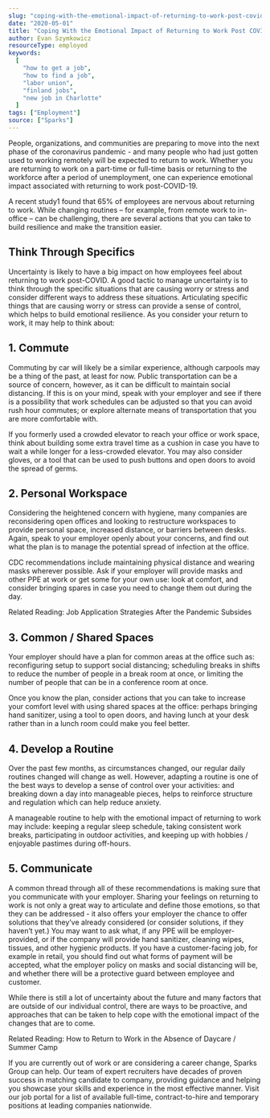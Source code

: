 ```yaml
---
slug: "coping-with-the-emotional-impact-of-returning-to-work-post-covid-19"
date: "2020-05-01"
title: "Coping With the Emotional Impact of Returning to Work Post COVID-19"
author: Evan Szymkowicz
resourceType: employed
keywords:
  [
    "how to get a job",
    "how to find a job",
    "labor union",
    "finland jobs",
    "new job in Charlotte"
  ]
tags: ["Employment"]
source: ["Sparks"]
---
```


People, organizations, and communities are preparing to move into the next phase of the coronavirus pandemic - and many people who had just gotten used to working remotely will be expected to return to work. Whether you are returning to work on a part-time or full-time basis or returning to the workforce after a period of unemployment, one can experience emotional impact associated with returning to work post-COVID-19.

A recent study1 found that 65% of employees are nervous about returning to work. While changing routines – for example, from remote work to in-office – can be challenging, there are several actions that you can take to build resilience and make the transition easier.

## Think Through Specifics

Uncertainty is likely to have a big impact on how employees feel about returning to work post-COVID. A good tactic to manage uncertainty is to think through the specific situations that are causing worry or stress and consider different ways to address these situations. Articulating specific things that are causing worry or stress can provide a sense of control, which helps to build emotional resilience. As you consider your return to work, it may help to think about:

## 1. Commute
Commuting by car will likely be a similar experience, although carpools may be a thing of the past, at least for now. Public transportation can be a source of concern, however, as it can be difficult to maintain social distancing. If this is on your mind, speak with your employer and see if there is a possibility that work schedules can be adjusted so that you can avoid rush hour commutes; or explore alternate means of transportation that you are more comfortable with.

If you formerly used a crowded elevator to reach your office or work space, think about building some extra travel time as a cushion in case you have to wait a while longer for a less-crowded elevator. You may also consider gloves, or a tool that can be used to push buttons and open doors to avoid the spread of germs.

## 2. Personal Workspace
Considering the heightened concern with hygiene, many companies are reconsidering open offices and looking to restructure workspaces to provide personal space, increased distance, or barriers between desks. Again, speak to your employer openly about your concerns, and find out what the plan is to manage the potential spread of infection at the office.

CDC recommendations include maintaining physical distance and wearing masks wherever possible. Ask if your employer will provide masks and other PPE at work or get some for your own use: look at comfort, and consider bringing spares in case you need to change them out during the day.

Related Reading: Job Application Strategies After the Pandemic Subsides

## 3. Common / Shared Spaces
Your employer should have a plan for common areas at the office such as: reconfiguring setup to support social distancing; scheduling breaks in shifts to reduce the number of people in a break room at once, or limiting the number of people that can be in a conference room at once.

Once you know the plan, consider actions that you can take to increase your comfort level with using shared spaces at the office: perhaps bringing hand sanitizer, using a tool to open doors, and having lunch at your desk rather than in a lunch room could make you feel better.

## 4. Develop a Routine
Over the past few months, as circumstances changed, our regular daily routines changed will change as well. However, adapting a routine is one of the best ways to develop a sense of control over your activities: and breaking down a day into manageable pieces, helps to reinforce structure and regulation which can help reduce anxiety.

A manageable routine to help with the emotional impact of returning to work may include: keeping a regular sleep schedule, taking consistent work breaks, participating in outdoor activities, and keeping up with hobbies / enjoyable pastimes during off-hours.

## 5. Communicate
A common thread through all of these recommendations is making sure that you communicate with your employer. Sharing your feelings on returning to work is not only a great way to articulate and define those emotions, so that they can be addressed - it also offers your employer the chance to offer solutions that they’ve already considered (or consider solutions, if they haven’t yet.) You may want to ask what, if any PPE will be employer-provided, or if the company will provide hand sanitizer, cleaning wipes, tissues, and other hygienic products. If you have a customer-facing job, for example in retail, you should find out what forms of payment will be accepted, what the employer policy on masks and social distancing will be, and whether there will be a protective guard between employee and customer.

While there is still a lot of uncertainty about the future and many factors that are outside of our individual control, there are ways to be proactive, and approaches that can be taken to help cope with the emotional impact of the changes that are to come.

Related Reading: How to Return to Work in the Absence of Daycare / Summer Camp

 
If you are currently out of work or are considering a career change, Sparks Group can help. Our team of expert recruiters have decades of proven success in matching candidate to company, providing guidance and helping you showcase your skills and experience in the most effective manner. Visit our job portal for a list of available full-time, contract-to-hire and temporary positions at leading companies nationwide.